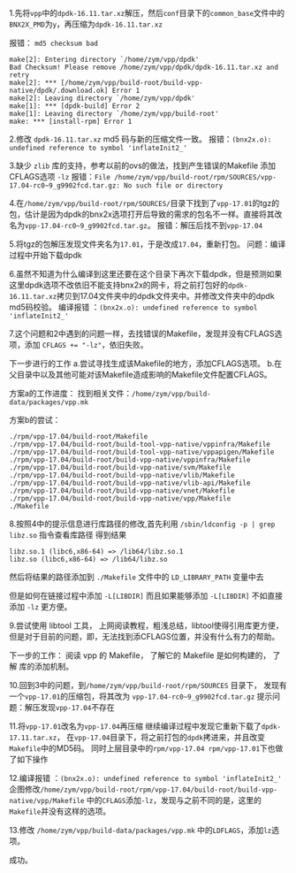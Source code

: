 1.先将```vpp```中的```dpdk-16.11.tar.xz```解压，然后```conf```目录下的```common_base```文件中的 ```BNX2X_PMD```为```y```，再压缩为```dpdk-16.11.tar.xz```

报错： ```md5 checksum bad```
```
make[2]: Entering directory `/home/zym/vpp/dpdk'
Bad Checksum! Please remove /home/zym/vpp/dpdk/dpdk-16.11.tar.xz and retry
make[2]: *** [/home/zym/vpp/build-root/build-vpp-native/dpdk/.download.ok] Error 1
make[2]: Leaving directory `/home/zym/vpp/dpdk'
make[1]: *** [dpdk-build] Error 2
make[1]: Leaving directory `/home/zym/vpp/build-root'
make: *** [install-rpm] Error 1
```
2.修改 ```dpdk-16.11.tar.xz``` md5 码与新的压缩文件一致。
报错：```(bnx2x.o): undefined reference to symbol 'inflateInit2_'```

3.缺少 ```zlib``` 库的支持，参考以前的ovs的做法，找到产生错误的Makefile 添加CFLAGS选项 ```-lz```
报错：```File /home/zym/vpp/build-root/rpm/SOURCES/vpp-17.04-rc0~9_g9902fcd.tar.gz: No such file or directory```

4.在```/home/zym/vpp/build-root/rpm/SOURCES/```目录下找到了```vpp-17.01```的tgz的包，估计是因为dpdk的bnx2x选项打开后导致的需求的包名不一样。直接将其改名为```vpp-17.04-rc0~9_g9902fcd.tar.gz```。
报错：解压后找不到```vpp-17.04```

5.将tgz的包解压发现文件夹名为```17.01```，于是改成```17.04```，重新打包。
问题：编译过程中开始下载dpdk

6.虽然不知道为什么编译到这里还要在这个目录下再次下载dpdk，但是预测如果这里dpdk选项不改依旧不能支持bnx2x的网卡，将之前打包好的```dpdk-16.11.tar.xz```拷贝到17.04文件夹中的dpdk文件夹中。并修改文件夹中的dpdk md5码校验。
编译报错 ：```(bnx2x.o): undefined reference to symbol 'inflateInit2_'```

7.这个问题和2中遇到的问题一样，去找错误的Makefile，发现并没有CFLAGS选项，添加 ```CFLAGS += "-lz"```，依旧失败。

下一步进行的工作
a.尝试寻找生成该Makefile的地方，添加CFLAGS选项。 
b.在父目录中以及其他可能对该Makefile造成影响的Makefile文件配置CFLAGS。

方案a的工作进度：
找到相关文件：```/home/zym/vpp/build-data/packages/vpp.mk```

方案b的尝试：
```
./rpm/vpp-17.04/build-root/Makefile
./rpm/vpp-17.04/build-root/build-tool-vpp-native/vppinfra/Makefile
./rpm/vpp-17.04/build-root/build-tool-vpp-native/vppapigen/Makefile
./rpm/vpp-17.04/build-root/build-vpp-native/vppinfra/Makefile
./rpm/vpp-17.04/build-root/build-vpp-native/svm/Makefile
./rpm/vpp-17.04/build-root/build-vpp-native/vlib/Makefile
./rpm/vpp-17.04/build-root/build-vpp-native/vlib-api/Makefile
./rpm/vpp-17.04/build-root/build-vpp-native/vnet/Makefile
./rpm/vpp-17.04/build-root/build-vpp-native/vpp/Makefile
./Makefile
```


8.按照4中的提示信息进行库路径的修改,首先利用  ```/sbin/ldconfig -p | grep libz.so``` 指令查看库路径 得到结果
```
libz.so.1 (libc6,x86-64) => /lib64/libz.so.1
libz.so (libc6,x86-64) => /lib64/libz.so
```
然后将结果的路径添加到 ```./Makefile``` 文件中的 ```LD_LIBRARY_PATH``` 变量中去

但是如何在链接过程中添加 ```-L[LIBDIR]```
而且如果能够添加 ```-L[LIBDIR]``` 不如直接添加 ```-lz``` 更方便。

9.尝试使用 libtool 工具， 上网阅读教程，粗浅总结，libtool使得引用库更方便，但是对于目前的问题，即，无法找到添CFLAGS位置，并没有什么有力的帮助。

下一步的工作：
阅读 vpp 的 Makefile， 了解它的 Makefile 是如何构建的， 了解 库的添加机制。


10.回到3中的问题，到```/home/zym/vpp/build-root/rpm/SOURCES``` 目录下， 发现有一个```vpp-17.01```的压缩包，将其改为 ```vpp-17.04-rc0~9_g9902fcd.tar.gz```
提示问题：解压发现```vpp-17.04```不存在

11.将```vpp-17.01```改名为```vpp-17.04```再压缩
继续编译过程中发现它重新下载了```dpdk-17.11.tar.xz```， 在```vpp-17.04```目录下，将之前打包的```dpdk```拷进来，并且改变```Makefile```中的MD5码。
同时上层目录中的```rpm/vpp-17.04 rpm/vpp-17.01```下也做了如下操作

12.编译报错 ：```(bnx2x.o): undefined reference to symbol 'inflateInit2_'```
企图修改```/home/zym/vpp/build-root/rpm/vpp-17.04/build-root/build-vpp-native/vpp/Makefile```
中的```CFLAGS```添加```-lz```，发现与之前不同的是，这里的```Makefile```并没有这样的选项。

13.修改  ```/home/zym/vpp/build-data/packages/vpp.mk``` 中的```LDFLAGS```，添加```lz```选项。

成功。

